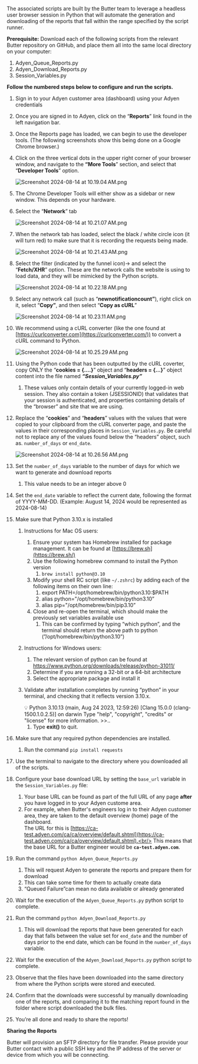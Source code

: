 The associated scripts are built by the Butter team to leverage a headless user browser session in Python that will automate the generation and downloading of the reports that fall within the range specified by the script runner.

**Prerequisite:** Download each of the following scripts from the relevant Butter repository on GitHub, and place them all into the same local directory on your computer:

1. Adyen_Queue_Reports.py
2. Adyen_Download_Reports.py
3. Session_Variables.py

**Follow the numbered steps below to configure and run the scripts.**

1. Sign in to your Adyen customer area (dashboard) using your Adyen credentials
2. Once you are signed in to Adyen, click on the “**Reports**” link found in the left navigation bar.
3. Once the Reports page has loaded, we can begin to use the developer tools. (The following screenshots show this being done on a Google Chrome browser.)
4. Click on the three vertical dots in the upper right corner of your browser window, and navigate to the **“More Tools**” section, and select that “**Developer Tools**” option.
    
    ![Screenshot 2024-08-14 at 10.19.04 AM.png](https://prod-files-secure.s3.us-west-2.amazonaws.com/7891746d-2b48-47bc-8992-9e2d9d18ce67/fbd6cb23-eafe-441f-9603-96b66e9a30d4/Screenshot_2024-08-14_at_10.19.04_AM.png)
    
5. The Chrome Developer Tools will either show as a sidebar or new window. This depends on your hardware.
6. Select the “**Network**” tab
    
    ![Screenshot 2024-08-14 at 10.21.07 AM.png](https://prod-files-secure.s3.us-west-2.amazonaws.com/7891746d-2b48-47bc-8992-9e2d9d18ce67/df7e020e-109f-4767-a353-4a6b4545c731/Screenshot_2024-08-14_at_10.21.07_AM.png)
    
7. When the network tab has loaded, select the black / white circle icon (it will turn red) to make sure that it is recording the requests being made.
    
    ![Screenshot 2024-08-14 at 10.21.43 AM.png](https://prod-files-secure.s3.us-west-2.amazonaws.com/7891746d-2b48-47bc-8992-9e2d9d18ce67/d39390f0-e3e0-41af-89b7-baafd1652dde/Screenshot_2024-08-14_at_10.21.43_AM.png)
    
8. Select the filter (indicated by the funnel icon)→ and select the “**Fetch/XHR**” option. These are the network calls the website is using to load data, and they will be mimicked by the Python scripts.
    
    ![Screenshot 2024-08-14 at 10.22.18 AM.png](https://prod-files-secure.s3.us-west-2.amazonaws.com/7891746d-2b48-47bc-8992-9e2d9d18ce67/57c9e6d2-2fbf-471e-8f52-c5510eb68509/Screenshot_2024-08-14_at_10.22.18_AM.png)
    
9. Select any network call (such as “**newnotificationcount”**), right click on it, select “**Copy”**, and then select “**Copy as cURL**”
    
    ![Screenshot 2024-08-14 at 10.23.11 AM.png](https://prod-files-secure.s3.us-west-2.amazonaws.com/7891746d-2b48-47bc-8992-9e2d9d18ce67/aaacdbb7-eac0-4b41-94f6-ed8b92348539/Screenshot_2024-08-14_at_10.23.11_AM.png)
    
10. We recommend using a cURL converter (like the one found at [https://curlconverter.com](https://curlconverter.com/)) to convert a cURL command to Python.
    
    ![Screenshot 2024-08-14 at 10.25.29 AM.png](https://prod-files-secure.s3.us-west-2.amazonaws.com/7891746d-2b48-47bc-8992-9e2d9d18ce67/163c660a-f19e-490a-b515-f5e15d14bd0f/Screenshot_2024-08-14_at_10.25.29_AM.png)
    
11. Using the Python code that has been outputted by the cURL coverter, copy ONLY the “**cookies = {….}**” object and “**headers = {…}**” object content into the file named ***“Session_Variables.py”***
    1. These values only contain details of your currently logged-in web session. They also contain a token (JSESSIONID) that validates that your session is authenticated, and properties containing details of the “browser” and site that we are using.
12. Replace the “**cookies**” and “**headers**” values with the values that were copied to your clipboard from the cURL converter page, and paste the values in their corresponding places in `Session_Variables.py`. Be careful not to replace any of the values found below the “headers” object, such as. `number_of_days` or `end_date`.
    
    ![Screenshot 2024-08-14 at 10.26.56 AM.png](https://prod-files-secure.s3.us-west-2.amazonaws.com/7891746d-2b48-47bc-8992-9e2d9d18ce67/7bd49daa-507a-4a6a-bc5a-84bf1a36ad94/Screenshot_2024-08-14_at_10.26.56_AM.png)
    
13. Set the `number_of_days` variable to the number of days for which we want to generate and download reports
    1. This value needs to be an integer above 0
14. Set the `end_date` variable to reflect the current date, following the format of YYYY-MM-DD. (Example: August 14, 2024 would be represented as 2024-08-14)
15. Make sure that Python 3.10.x is installed
    1. Instructions for Mac OS users:
        1. Ensure your system has Homebrew installed for package management. It can be found at [https://brew.sh](https://brew.sh/)
        2. Use the following homebrew command to install the Python version
            1. `brew install python@3.10`
        3. Modify your shell RC script (like `~/.zshrc`) by adding each of the following items on their own line:
            1. export PATH=/opt/homebrew/bin/python3.10:$PATH
            2. alias python="/opt/homebrew/bin/python3.10”
            3. alias pip="/opt/homebrew/bin/pip3.10”
        4. Close and re-open the terminal, which should make the previously set variables available use
            1. This can be confirmed by typing “which python”, and the terminal should return the above path to python (”/opt/homebrew/bin/python3.10”)
    2. Instructions for Windows users:
        1. The relevant version of python can be found at https://www.python.org/downloads/release/python-31011/
        2. Determine if you are running a 32-bit or a 64-bit architecture
        3. Select the appropriate package and install it
    3. Validate after installation completes by running “python” in your terminal, and checking that it reflects version 3.10.x.
        
        <aside>
        💡 Python 3.10.13 (main, Aug 24 2023, 12:59:26) [Clang 15.0.0 (clang-1500.1.0.2.5)] on darwin
        Type "help", "copyright", "credits" or "license" for more information.
        >>..
        
        </aside>
        
        1. Type **exit()** to quit.
16. Make sure that any required python dependencies are installed.
    1. Run the command `pip install requests`
17. Use the terminal to navigate to the directory where you downloaded all of the scripts.
18. Configure your base download URL by setting the `base_url` variable in the `Session_Variables.py` file:
    1. Your base URL can be found as part of the full URL of any page **after** you have logged in to your Adyen custome area.
    2. For example, when Butter's engineers log in to their Adyen customer area, they are taken to the default overview (home) page of the dashboard.<br />
        The URL for this is [https://ca-test.adyen.com/ca/ca/overview/default.shtml](https://ca-test.adyen.com/ca/ca/overview/default.shtml).<br/>
        This means that the base URL for a Butter engineer would be **`ca-test.adyen.com`**.
19. Run the command `python Adyen_Queue_Reports.py`
    1. This will request Adyen to generate the reports and prepare them for download
    2. This can take some time for them to actually create data
    3. “Queued Failure”can mean no data available or already generated
20. Wait for the execution of the `Adyen_Queue_Reports.py` python script to complete.
21. Run the command `python Adyen_Download_Reports.py`
    1. This will download the reports that have been generated for each day that falls between the value set for `end_date` and the number of days prior to the end date, which can be found in the `number_of_days` variable.
22. Wait for the execution of the `Adyen_Download_Reports.py` python script to complete.
23. Observe that the files have been downloaded into the same directory from where the Python scripts were stored and executed.
24. Confirm that the downloads were successful by manually downloading one of the reports, and comparing it to the matching report found in the folder where script downloaded the bulk files.
25. You’re all done and ready to share the reports!

**Sharing the Reports**

Butter will provision an SFTP directory for file transfer. Please provide your Butter contact with a public SSH key and the IP address of the server or device from which you will be connecting.
